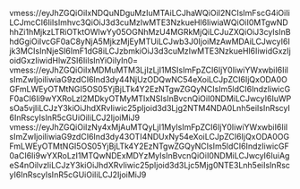 vmess://eyJhZGQiOiIxNDQuNDguMzIuMTAiLCJhaWQiOiI2NCIsImFscG4iOiIiLCJmcCI6IiIsImhvc3QiOiJ3d3cuMzIwMTE3NzkueHl6IiwiaWQiOiI0MTgwNDhhZi1hMjkzLTRiOTktOWIwYy05OGNhMzU4MGRkMjQiLCJuZXQiOiJ3cyIsInBhdGgiOiIvcGF0aC8yNjA5MjkzMjEyMTUiLCJwb3J0IjoiMzAwMDAiLCJwcyI6Ijk3MCIsInNjeSI6ImF1dG8iLCJzbmkiOiJ3d3cuMzIwMTE3NzkueHl6IiwidGxzIjoidGxzIiwidHlwZSI6IiIsInYiOiIyIn0=
vmess://eyJhZGQiOiIxMDMuMTM3LjIzLjI1MSIsImFpZCI6IjY0IiwiYWxwbiI6IiIsImZwIjoiIiwiaG9zdCI6Ind3dy44NjUzODQwNC54eXoiLCJpZCI6IjQxODA0OGFmLWEyOTMtNGI5OS05YjBjLTk4Y2EzNTgwZGQyNCIsIm5ldCI6IndzIiwicGF0aCI6Ii9wYXRoLzI2MDkyOTMyMTIxNSIsInBvcnQiOiI0NDMiLCJwcyI6IuWPsOa5vjIiLCJzY3kiOiJhdXRvIiwic25pIjoid3d3Ljg2NTM4NDA0Lnh5eiIsInRscyI6InRscyIsInR5cGUiOiIiLCJ2IjoiMiJ9
vmess://eyJhZGQiOiIzNy4xMjAuMTQyLjI1MyIsImFpZCI6IjY0IiwiYWxwbiI6IiIsImZwIjoiIiwiaG9zdCI6Ind3dy43OTI4NDUxNy54eXoiLCJpZCI6IjQxODA0OGFmLWEyOTMtNGI5OS05YjBjLTk4Y2EzNTgwZGQyNCIsIm5ldCI6IndzIiwicGF0aCI6Ii9wYXRoLzI1MTQwNDExMDYzMyIsInBvcnQiOiI0NDMiLCJwcyI6IuiAgeS4nOilvzIiLCJzY3kiOiJhdXRvIiwic25pIjoid3d3Ljc5Mjg0NTE3Lnh5eiIsInRscyI6InRscyIsInR5cGUiOiIiLCJ2IjoiMiJ9

